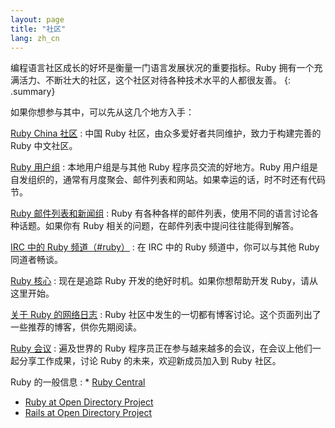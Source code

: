 ```yaml
---
layout: page
title: "社区"
lang: zh_cn
---
```


编程语言社区成长的好坏是衡量一门语言发展状况的重要指标。Ruby 拥有一个充满活力、不断壮大的社区，这个社区对待各种技术水平的人都很友善。
{: .summary}

如果你想参与其中，可以先从这几个地方入手：

[Ruby China 社区][ruby-china]
: 中国 Ruby 社区，由众多爱好者共同维护，致力于构建完善的 Ruby 中文社区。

[Ruby 用户组](user-groups/)
: 本地用户组是与其他 Ruby 程序员交流的好地方。Ruby
  用户组是自发组织的，通常有月度聚会、邮件列表和网站。如果幸运的话，时不时还有代码节。

[Ruby 邮件列表和新闻组](mailing-lists/)
: Ruby 有各种各样的邮件列表，使用不同的语言讨论各种话题。如果你有 Ruby 相关的问题，在邮件列表中提问往往能得到解答。

[IRC 中的 Ruby 频道（#ruby）](irc://irc.freenode.net/ruby)
: 在 IRC 中的 Ruby 频道中，你可以与其他 Ruby 同道者畅谈。
 
[Ruby 核心](ruby-core/)
: 现在是追踪 Ruby 开发的绝好时机。如果你想帮助开发 Ruby，请从这里开始。

[关于 Ruby 的网络日志](weblogs/)
: Ruby 社区中发生的一切都有博客讨论。这个页面列出了一些推荐的博客，供你先期阅读。

[Ruby 会议](conferences/)
: 遍及世界的 Ruby 程序员正在参与越来越多的会议，在会议上他们一起分享工作成果，讨论 Ruby 的未来，欢迎新成员加入到 Ruby 社区。

Ruby 的一般信息
: * [Ruby Central][3]
  * [Ruby at Open Directory Project][4]
  * [Rails at Open Directory Project][5]



[3]: http://rubycentral.org/
[4]: http://dmoz.org/Computers/Programming/Languages/Ruby/
[5]: http://dmoz.org/Computers/Programming/Languages/Ruby/Software/Rails/
[ruby-china]: http://ruby-china.org
